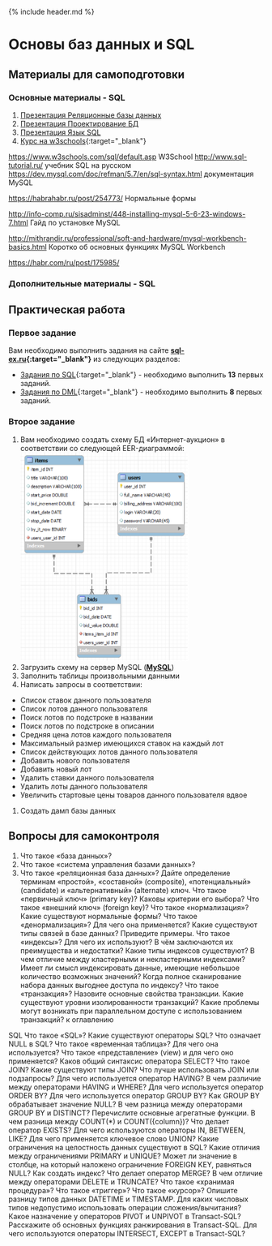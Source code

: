 {% include header.md %}

Основы баз данных и SQL
===

Материалы для самоподготовки
---------------------
### Основные материалы - SQL
1. [Презентация Реляционные базы данных](presentations/РБД%20и%20SQL_2018.pptx)
1. [Презентация Проектирование БД](presentations/ПроектированиеБД.pptx)
1. [Презентация Язык SQL](presentations/ОИТ%20=%20Лекция%2007б%20=%20Язык%20SQL.pdf)
1. [Курс на w3schools](https://www.w3schools.com/sql/default.asp){:target="_blank"}

https://www.w3schools.com/sql/default.asp W3School 
http://www.sql-tutorial.ru/ учебник SQL на русском
https://dev.mysql.com/doc/refman/5.7/en/sql-syntax.html документация MySQL

https://habrahabr.ru/post/254773/ Нормальные формы

http://info-comp.ru/sisadminst/448-installing-mysql-5-6-23-windows-7.html Гайд по установке MySQL

http://mithrandir.ru/professional/soft-and-hardware/mysql-workbench-basics.html Коротко об основных функциях MySQL Workbench

https://habr.com/ru/post/175985/

### Дополнительные материалы - SQL


Практическая работа
---------------------
### Первое задание
Вам необходимо выполнить задания на сайте **[sql-ex.ru](http://sql-ex.ru/){:target="_blank"}** из следующих разделов:
+ [Задания по SQL](http://sql-ex.ru/learn_exercises.php){:target="_blank"} - необходимо выполнить **13** первых заданий.
+ [Задания по DML](http://sql-ex.ru/dmlexercises.php){:target="_blank"} - необходимо выполнить **8** первых заданий.

### Второе задание
1. Вам необходимо создать схему БД «Интернет-аукцион» в соответствии со следующей EER-диаграммой:
![alt text](img/db_scheme_2.png)
1. Загрузить схему на сервер MySQL (**[MySQL](https://dev.mysql.com/downloads/installer/)**)
1. Заполнить таблицы произвольными данными
1. Написать запросы в соответствии:
  + Список ставок данного пользователя
  + Список лотов данного пользователя
  + Поиск лотов по подстроке в названии
  + Поиск лотов по подстроке в описании
  + Средняя цена лотов каждого пользователя
  + Максимальный размер имеющихся ставок на каждый лот
  + Список действующих лотов данного пользователя
  + Добавить нового пользователя
  + Добавить новый лот
  + Удалить ставки данного пользователя
  + Удалить лоты данного пользователя
  + Увеличить стартовые цены товаров данного пользователя вдвое
1. Создать дамп базы данных



Вопросы для самоконтроля
---------------------
1. Что такое «база данных»?
1. Что такое «система управления базами данных»?
1. Что такое «реляционная база данных»?
Дайте определение терминам «простой», «составной» (composite), «потенциальный» (candidate) и «альтернативный» (alternate) ключ.
Что такое «первичный ключ» (primary key)? Каковы критерии его выбора?
Что такое «внешний ключ» (foreign key)?
Что такое «нормализация»?
Какие существуют нормальные формы?
Что такое «денормализация»? Для чего она применяется?
Какие существуют типы связей в базе данных? Приведите примеры.
Что такое «индексы»? Для чего их используют? В чём заключаются их преимущества и недостатки?
Какие типы индексов существуют?
В чем отличие между кластерными и некластерными индексами?
Имеет ли смысл индексировать данные, имеющие небольшое количество возможных значений?
Когда полное сканирование набора данных выгоднее доступа по индексу?
Что такое «транзакция»?
Назовите основные свойства транзакции.
Какие существуют уровни изолированности транзакций?
Какие проблемы могут возникать при параллельном доступе с использованием транзакций?
к оглавлению

SQL
Что такое «SQL»?
Какие существуют операторы SQL?
Что означает NULL в SQL?
Что такое «временная таблица»? Для чего она используется?
Что такое «представление» (view) и для чего оно применяется?
Каков общий синтаксис оператора SELECT?
Что такое JOIN?
Какие существуют типы JOIN?
Что лучше использовать JOIN или подзапросы?
Для чего используется оператор HAVING?
В чем различие между операторами HAVING и WHERE?
Для чего используется оператор ORDER BY?
Для чего используется оператор GROUP BY?
Как GROUP BY обрабатывает значение NULL?
В чем разница между операторами GROUP BY и DISTINCT?
Перечислите основные агрегатные функции.
В чем разница между COUNT(*) и COUNT({column})?
Что делает оператор EXISTS?
Для чего используются операторы IN, BETWEEN, LIKE?
Для чего применяется ключевое слово UNION?
Какие ограничения на целостность данных существуют в SQL?
Какие отличия между ограничениями PRIMARY и UNIQUE?
Может ли значение в столбце, на который наложено ограничение FOREIGN KEY, равняться NULL?
Как создать индекс?
Что делает оператор MERGE?
В чем отличие между операторами DELETE и TRUNCATE?
Что такое «хранимая процедура»?
Что такое «триггер»?
Что такое «курсор»?
Опишите разницу типов данных DATETIME и TIMESTAMP.
Для каких числовых типов недопустимо использовать операции сложения/вычитания?
Какое назначение у операторов PIVOT и UNPIVOT в Transact-SQL?
Расскажите об основных функциях ранжирования в Transact-SQL.
Для чего используются операторы INTERSECT, EXCEPT в Transact-SQL?
